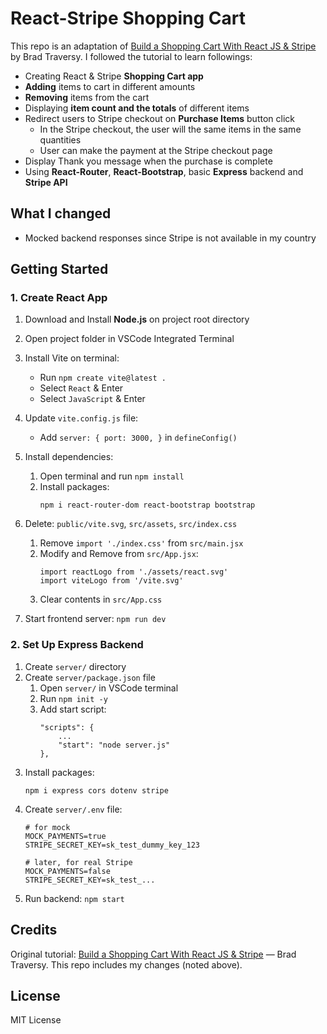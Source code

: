 # React-Stripe Shopping Cart
This repo is an adaptation of [Build a Shopping Cart With React JS & Stripe](https://www.youtube.com/watch?v=_8M-YVY76O8) by Brad Traversy. I followed the tutorial to learn followings:
- Creating React & Stripe **Shopping Cart app**
- **Adding** items to cart in different amounts
- **Removing** items from the cart
- Displaying **item count and the totals** of different items
- Redirect users to Stripe checkout on **Purchase Items** button click
    - In the Stripe checkout, the user will the same items in the same quantities
    - User can make the payment at the Stripe checkout page
- Display Thank you message when the purchase is complete 
- Using **React-Router**, **React-Bootstrap**, basic **Express** backend and **Stripe API**


## What I changed
- Mocked backend responses since Stripe is not available in my country

## Getting Started
### 1. Create React App 
1. Download and Install **Node.js** on project root directory
2. Open project folder in VSCode Integrated Terminal
3. Install Vite on terminal:
    - Run `npm create vite@latest .`
    - Select `React` & Enter
    - Select `JavaScript` & Enter

4. Update `vite.config.js` file:
    - Add `server: { port: 3000, }` in `defineConfig()`

5. Install dependencies:
    1. Open terminal and run `npm install`
    2. Install packages:
        ```
        npm i react-router-dom react-bootstrap bootstrap     
        ```
6. Delete: `public/vite.svg`, `src/assets`, `src/index.css`
    1. Remove `import './index.css'` from `src/main.jsx`
    2. Modify and Remove from `src/App.jsx`:
        ```
        import reactLogo from './assets/react.svg'
        import viteLogo from '/vite.svg'
        ```
    3. Clear contents in `src/App.css`

7. Start frontend server: `npm run dev`

### 2. Set Up Express Backend
1. Create `server/` directory
2. Create `server/package.json` file
    1. Open `server/` in VSCode terminal
    2. Run `npm init -y`
    3. Add start script:
        ```
        "scripts": {
            ...
            "start": "node server.js"
        },
        ```
3. Install packages:
    ```
    npm i express cors dotenv stripe
    ```
4. Create `server/.env` file:
    ```
    # for mock
    MOCK_PAYMENTS=true
    STRIPE_SECRET_KEY=sk_test_dummy_key_123

    # later, for real Stripe
    MOCK_PAYMENTS=false
    STRIPE_SECRET_KEY=sk_test_...
    ```
5. Run backend: `npm start`


## Credits
Original tutorial: [Build a Shopping Cart With React JS & Stripe](https://www.youtube.com/watch?v=_8M-YVY76O8) — Brad Traversy.
This repo includes my changes (noted above).

## License
MIT License